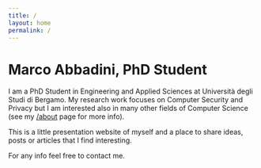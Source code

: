 ```yaml
---
title: /
layout: home
permalink: /
---
```

# Marco Abbadini, PhD Student

I am a PhD Student in Engineering and Applied Sciences at Università degli Studi di Bergamo. My research work focuses on Computer Security and Privacy but I am interested also in many other fields of Computer Science (see my [/about](/about) page for more info).

This is a little presentation website of myself and a place to share ideas, posts or articles that I find interesting.

For any info feel free to contact me.
